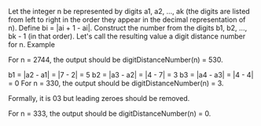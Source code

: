 Let the integer n be represented by digits a1, a2, ..., ak (the digits are listed from left to right in the order they appear in the decimal representation of n).
Define bi = |ai + 1 - ai|.
Construct the number from the digits b1, b2, ..., bk - 1 (in that order). Let's call the resulting value a digit distance number for n.
Example

For n = 2744, the output should be
digitDistanceNumber(n) = 530.

b1 = |a2 - a1| = |7 - 2| = 5
b2 = |a3 - a2| = |4 - 7| = 3
b3 = |a4 - a3| = |4 - 4| = 0
For n = 330, the output should be
digitDistanceNumber(n) = 3.

Formally, it is 03 but leading zeroes should be removed.

For n = 333, the output should be
digitDistanceNumber(n) = 0.